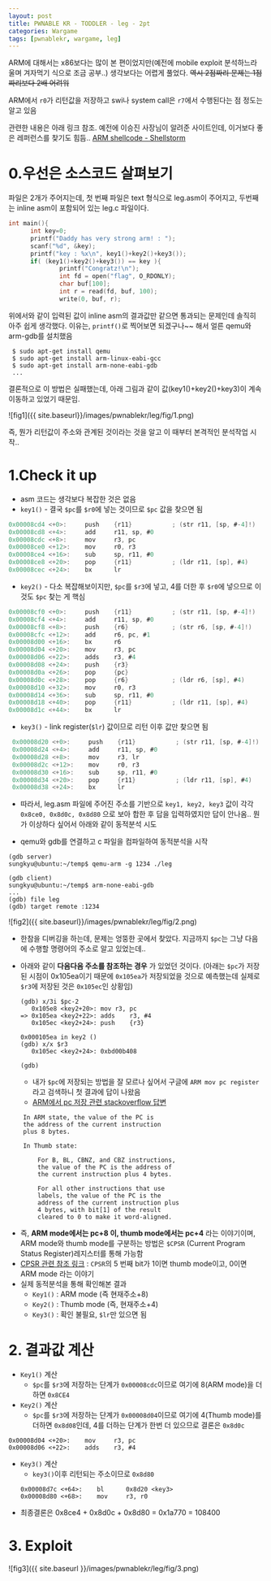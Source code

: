 ```yaml
---
layout: post
title: PWNABLE KR - TODDLER - leg - 2pt
categories: Wargame
tags: [pwnablekr, wargame, leg]
---
```


ARM에 대해서는 x86보다는 많이 본 편이었지만(예전에 mobile exploit 분석하느라 울며 겨자먹기 식으로 조금 공부..) 생각보다는 어렵게 풀었다. ~~역시 2점짜리 문제는 1점짜리보다 2배 어려워~~

ARM에서 ```r0```가 리턴값을 저장하고 swi나 system call은 ```r7```에서 수행된다는 점 정도는 알고 있음

관련한 내용은 아래 링크 참조. 예전에 이승진 사장님이 알려준 사이트인데, 이거보다 좋은 레퍼런스를 찾기도 힘듬..
[ARM shellcode - Shellstorm](http://shell-storm.org/blog/Shellcode-On-ARM-Architecture/)

# 0.우선은 소스코드 살펴보기
  파일은 2개가 주어지는데, 첫 번째 파일은 text 형식으로 leg.asm이 주어지고, 두번째는 inline asm이 포함되어 있는 leg.c 파일이다.

  ```c
  int main(){
        int key=0;
        printf("Daddy has very strong arm! : ");
        scanf("%d", &key);
        printf("key : %x\n", key1()+key2()+key3());
        if( (key1()+key2()+key3()) == key ){
                printf("Congratz!\n");
                int fd = open("flag", O_RDONLY);
                char buf[100];
                int r = read(fd, buf, 100);
                write(0, buf, r);
  ```
  위에서와 같이 입력된 값이 inline asm의 결과값만 같으면 통과되는 문제인데 솔직히 아주 쉽게 생각했다. 이유는, ```printf()```로 찍어보면 되겠구나~~ 해서 얼른 qemu와 arm-gdb를 설치했음

  ```
   $ sudo apt-get install qemu
   $ sudo apt-get install arm-linux-eabi-gcc
   $ sudo apt-get install arm-none-eabi-gdb
   ...
  ```

  결론적으로 이 방법은 실패했는데, 아래 그림과 같이 값(key1()+key2()+key3)이 계속 이동하고 있었기 때문임.

  ![fig1]({{ site.baseurl}}/images/pwnablekr/leg/fig/1.png)

  즉, 뭔가 리턴값이 주소와 관계된 것이라는 것을 알고 이 때부터 본격적인 분석작업 시작..

# 1.Check it up

  * asm 코드는 생각보다 복잡한 것은 없음
  * ```key1()``` - 결국 ```$pc```를 ```$r0```에 넣는 것이므로 ```$pc``` 값을 찾으면 됨
  ```c
  0x00008cd4 <+0>:     push    {r11}           ; (str r11, [sp, #-4]!)
0x00008cd8 <+4>:     add     r11, sp, #0
0x00008cdc <+8>:     mov     r3, pc
0x00008ce0 <+12>:    mov     r0, r3
0x00008ce4 <+16>:    sub     sp, r11, #0
0x00008ce8 <+20>:    pop     {r11}           ; (ldr r11, [sp], #4)
0x00008cec <+24>:    bx      lr
  ```

  * ```key2()``` - 다소 복잡해보이지만, ```$pc```를 ```$r3```에 넣고, 4를 더한 후 ```$r0```에 넣으므로 이것도 ```$pc``` 찾는 게 핵심
  ```c
  0x00008cf0 <+0>:     push    {r11}           ; (str r11, [sp, #-4]!)
0x00008cf4 <+4>:     add     r11, sp, #0
0x00008cf8 <+8>:     push    {r6}            ; (str r6, [sp, #-4]!)
0x00008cfc <+12>:    add     r6, pc, #1
0x00008d00 <+16>:    bx      r6
0x00008d04 <+20>:    mov     r3, pc
0x00008d06 <+22>:    adds    r3, #4
0x00008d08 <+24>:    push    {r3}
0x00008d0a <+26>:    pop     {pc}
0x00008d0c <+28>:    pop     {r6}            ; (ldr r6, [sp], #4)
0x00008d10 <+32>:    mov     r0, r3
0x00008d14 <+36>:    sub     sp, r11, #0
0x00008d18 <+40>:    pop     {r11}           ; (ldr r11, [sp], #4)
0x00008d1c <+44>:    bx      lr
  ```

  * ```key3()``` - link register(```$lr```) 값이므로 리턴 이후 값만 찾으면 됨
  ```c
   0x00008d20 <+0>:     push    {r11}           ; (str r11, [sp, #-4]!)
   0x00008d24 <+4>:     add     r11, sp, #0
   0x00008d28 <+8>:     mov     r3, lr
   0x00008d2c <+12>:    mov     r0, r3
   0x00008d30 <+16>:    sub     sp, r11, #0
   0x00008d34 <+20>:    pop     {r11}           ; (ldr r11, [sp], #4)
   0x00008d38 <+24>:    bx      lr
   ```

  * 따라서, leg.asm 파일에 주어진 주소를 기반으로 ```key1, key2, key3``` 값이 각각 ```0x8ce0, 0x8d0c, 0x8d80``` 으로 보아 합한 후 답을 입력하였지만 답이 안나옴.. 뭔가 이상하다 싶어서 아래와 같이 동적분석 시도

  * qemu와 gdb를 연결하고 c 파일을 컴파일하여 동적분석을 시작

  ```
  (gdb server)
  sungkyu@ubuntu:~/temp$ qemu-arm -g 1234 ./leg
  ```
  ```
  (gdb client)
  sungkyu@ubuntu:~/temp$ arm-none-eabi-gdb
  ...
  (gdb) file leg
  (gdb) target remote :1234
  ```

![fig2]({{ site.baseurl}}/images/pwnablekr/leg/fig/2.png)

* 한참을 디버깅을 하는데, 문제는 엉뚱한 곳에서 찾았다. 지금까지 ```$pc```는 그냥 다음에 수행할 명령어의 주소로 알고 있었는데..
* 아래와 같이 **다음다음 주소를 참조하는 경우** 가 있었던 것이다. (아래는 ```$pc```가 저장된 시점이 0x105ea이기 때문에 ```0x105ea```가 저장되었을 것으로 예측했는데 실제로 ```$r3```에 저장된 것은 ```0x105ec```인 상황임)

  ```
  (gdb) x/3i $pc-2
     0x105e8 <key2+20>:	mov	r3, pc
  => 0x105ea <key2+22>:	adds	r3, #4
     0x105ec <key2+24>:	push	{r3}

  0x000105ea in key2 ()
  (gdb) x/x $r3
     0x105ec <key2+24>:	0xbd00b408

  (gdb)

  ```

  * 내가 ```$pc```에 저장되는 방법을 잘 모르나 싶어서 구글에 ```ARM mov pc register```라고 검색하니 첫 결과에 답이 나왔음
  * [ARM에서 pc 저장 관련 stackoverflow 답변](https://stackoverflow.com/questions/24091566/why-does-the-arm-pc-register-point-to-the-instruction-after-the-next-one-to-be-e)

```
    In ARM state, the value of the PC is
    the address of the current instruction
    plus 8 bytes.

    In Thumb state:

        For B, BL, CBNZ, and CBZ instructions,
        the value of the PC is the address of
        the current instruction plus 4 bytes.

        For all other instructions that use
        labels, the value of the PC is the
        address of the current instruction plus
        4 bytes, with bit[1] of the result
        cleared to 0 to make it word-aligned.

```

  * 즉, **ARM mode에서는 pc+8 이, thumb mode에서는 pc+4** 라는 이야기이며, ARM mode와 thumb mode를 구분하는 방법은 ```$CPSR``` (Current Program Status Register)레지스터를 통해 가능함
  * [CPSR 관련 참조 링크](http://recipes.egloos.com/5032032) :  ```CPSR```의 5 번째 bit가 1이면 thumb mode이고, 0이면 ARM mode 라는 이야기
  * 실제 동적분석을 통해 확인해본 결과
    - ```Key1()``` : ARM mode (즉 현재주소+8)
    - ```Key2()``` : Thumb mode (즉, 현재주소+4)
    - ```Key3()``` : 확인 불필요, ```$lr```만 있으면 됨

# 2. 결과값 계산

  + ```Key1()``` 계산
    - ```$pc```를 ```$r3```에 저장하는 단계가 ```0x00008cdc```이므로 여기에 8(ARM mode)을 더하면 ```0x8CE4```
  + ```Key2()``` 계산
     - ```$pc```를 ```$r3```에 저장하는 단계가 ```0x00008d04```이므로 여기에 4(Thumb mode)를 더하면 ```0x8d08```인데, 4를 더하는 단계가 한번 더 있으므로 결론은 ```0x8d0c```
   ```
   0x00008d04 <+20>:    mov     r3, pc
   0x00008d06 <+22>:    adds    r3, #4
   ```
  + ```Key3()``` 계산
    - ```key3()```이후 리턴되는 주소이므로 ```0x8d80```
    ```
    0x00008d7c <+64>:    bl      0x8d20 <key3>
    0x00008d80 <+68>:    mov     r3, r0
    ```

  * 최종결론은 0x8ce4 + 0x8d0c + 0x8d80 = 0x1a770 = 108400

# 3. Exploit
  ![fig3]({{ site.baseurl }}/images/pwnablekr/leg/fig/3.png)
